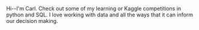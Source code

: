 Hi--I'm Carl. Check out some of my learning or Kaggle competitions in python and SQL.
    I love working with data and all the ways that it can inform our decision making.

